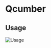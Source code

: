# Qcumber

## Usage
![Usage](https://qr.app.p1kachu.net/Qcumber%20-%20deadly%20simple%20QR%20code%20image%20generator%0D%0A%0D%0AUsage%3A%0D%0A%20Access%20https%3A%2F%2Fqr.app.p1kachu.net%2Fsome-text.png%20and%20you'll%20get%20the%20image..png)
